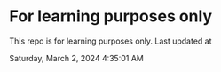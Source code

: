 # For learning purposes only
This repo is for learning purposes only.
Last updated at

Saturday, March 2, 2024 4:35:01 AM

